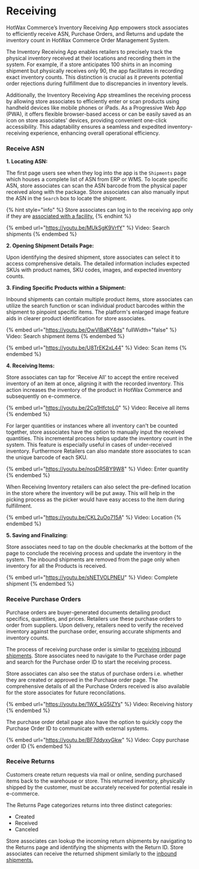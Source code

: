 # Receiving

HotWax Commerce’s Inventory Receiving App empowers stock associates to efficiently receive ASN, Purchase Orders, and Returns and update the inventory count in HotWax Commerce Order Management System.

The Inventory Receiving App enables retailers to precisely track the physical inventory received at their locations and recording them in the system. For example, if a store anticipates 100 shirts in an incoming shipment but physically receives only 90, the app facilitates in recording exact inventory counts. This distinction is crucial as it prevents potential order rejections during fulfillment due to discrepancies in inventory levels.

Additionally, the Inventory Receiving App streamlines the receiving process by allowing store associates to efficiently enter or scan products using handheld devices like mobile phones or iPads. As a Progressive Web App (PWA), it offers flexible browser-based access or can be easily saved as an icon on store associates' devices, providing convenient one-click accessibility. This adaptability ensures a seamless and expedited inventory-receiving experience, enhancing overall operational efficiency.

### Receive ASN

**1. Locating ASN:**

The first page users see when they log into the app is the `Shipments` page which houses a complete list of ASN from ERP or WMS. To locate specific ASN, store associates can scan the ASN barcode from the physical paper received along with the package. Store associates can also manually input the ASN in the `Search` box to locate the shipment.

{% hint style="info" %}
Store associates can log in to the receiving app only if they are [associated with a facility.](users/manageUser.md#add-facilities)
{% endhint %}

{% embed url="https://youtu.be/MUkSgK9VrfY" %}
Video: Search shipments
{% endembed %}

**2. Opening Shipment Details Page:**

Upon identifying the desired shipment, store associates can select it to access comprehensive details. The detailed information includes expected SKUs with product names, SKU codes, images, and expected inventory counts.

**3. Finding Specific Products within a Shipment:**

Inbound shipments can contain multiple product items, store associates can utilize the search function or scan individual product barcodes within the shipment to pinpoint specific items. The platform's enlarged image feature aids in clearer product identification for store associates.

{% embed url="https://youtu.be/OwVIBaKY4ds" fullWidth="false" %}
Video: Search shipment items
{% endembed %}

{% embed url="https://youtu.be/U8TrEK2xL44" %}
Video: Scan items
{% endembed %}

**4. Receiving Items:**

Store associates can tap for 'Receive All' to accept the entire received inventory of an item at once, aligning it with the recorded inventory. This action increases the inventory of the product in HotWax Commerce and subsequently on e-commerce.

{% embed url="https://youtu.be/2Cq1HfctoL0" %}
Video: Receive all items
{% endembed %}

For larger quantities or instances where all inventory can't be counted together, store associates have the option to manually input the received quantities. This incremental process helps update the inventory count in the system. This feature is especially useful in cases of under-received inventory. Furthermore Retailers can also mandate store associates to scan the unique barcode of each SKU.

{% embed url="https://youtu.be/nosDR5BY9W8" %}
Video: Enter quantity
{% endembed %}

When Receiving Inventory retailers can also select the pre-defined location in the store where the inventory will be put away. This will help in the picking process as the picker would have easy access to the item during fulfillment.

{% embed url="https://youtu.be/CKL2uOo715A" %}
Video: Location
{% endembed %}

**5. Saving and Finalizing:**

Store associates need to tap on the double checkmarks at the bottom of the page to conclude the receiving process and update the inventory in the system. The inbound shipments are removed from the page only when inventory for all the Products is received.

{% embed url="https://youtu.be/sNETVOLPNEU" %}
Video: Complete shipment
{% endembed %}

### Receive Purchase Orders

Purchase orders are buyer-generated documents detailing product specifics, quantities, and prices. Retailers use these purchase orders to order from suppliers. Upon delivery, retailers need to verify the received inventory against the purchase order, ensuring accurate shipments and inventory counts.

The process of receiving purchase order is similar to [receiving inbound shipments](receiving.md#receive-asn). Store associates need to navigate to the Purchase order page and search for the Purchase order ID to start the receiving process.

Store associates can also see the status of purchase orders i.e. whether they are created or approved in the Purchase order page. The comprehensive details of all the Purchase Orders received is also available for the store associates for future reconcilations.

{% embed url="https://youtu.be/1WX_kG5IZYs" %}
Video: Receiving history
{% endembed %}

The purchase order detail page also have the option to quickly copy the Purchase Order ID to communicate with external systems.

{% embed url="https://youtu.be/BF7ddyxyGkw" %}
Video: Copy purchase order ID
{% endembed %}

### Receive Returns

Customers create return requests via mail or online, sending purchased items back to the warehouse or store. This returned inventory, physically shipped by the customer, must be accurately received for potential resale in e-commerce.

The Returns Page categorizes returns into three distinct categories:

* Created
* Received
* Canceled

Store associates can lookup the incoming return shipments by navigating to the Returns page and identifying the shipments with the Return ID. Store associates can receive the returned shipment similarly to the [inbound shipments](receiving/Receiving-incoming-shipments.md)[.](receiving.md#receive-asn)
